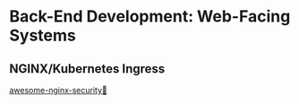# Back-End Development: Web-Facing Systems

## NGINX/Kubernetes Ingress

[awesome-nginx-security💩](https://github.com/wallarm/awesome-nginx-security)

